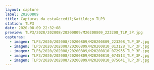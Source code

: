 ```yaml
---
layout: capture
label: 20200809
title: Capturas da esta&ccedil;&atilde;o TLP3
station: TLP3
date: 2020-08-09 22:32:08
preview: TLP3/2020/202008/20200809/M20200809_223208_TLP_3P.jpg
capturas:
  - imagem: TLP3/2020/202008/20200809/M20200809_223208_TLP_3P.jpg
  - imagem: TLP3/2020/202008/20200809/M20200810_013128_TLP_3P.jpg
  - imagem: TLP3/2020/202008/20200809/M20200810_072935_TLP_3P.jpg
  - imagem: TLP3/2020/202008/20200809/M20200810_074513_TLP_3P.jpg
  - imagem: TLP3/2020/202008/20200809/M20200810_075641_TLP_3P.jpg
---
```

